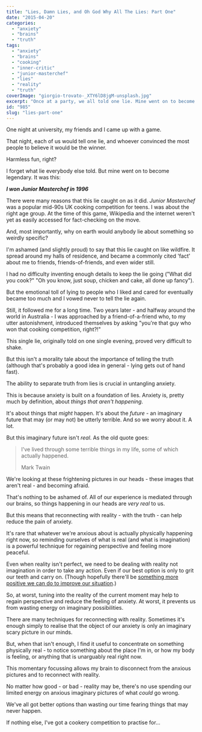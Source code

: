 ```yaml
---
title: "Lies, Damn Lies, and Oh God Why All The Lies: Part One"
date: "2015-04-20"
categories: 
  - "anxiety"
  - "brains"
  - "truth"
tags: 
  - "anxiety"
  - "brains"
  - "cooking"
  - "inner-critic"
  - "junior-masterchef"
  - "lies"
  - "reality"
  - "truth"
coverImage: "giorgio-trovato-_XTY6lD8jgM-unsplash.jpg"
excerpt: "Once at a party, we all told one lie. Mine went on to become legendary. And I regretted it for years."
id: "985"
slug: "lies-part-one"
---
```


One night at university, my friends and I came up with a game.

That night, each of us would tell one lie, and whoever convinced the most people to believe it would be the winner.

Harmless fun, right?

I forget what lie everybody else told. But mine went on to become legendary. It was this:

<!--more-->

**_I won Junior Masterchef in 1996_**

There were many reasons that this lie caught on as it did. _Junior Masterchef_ was a popular mid-90s UK cooking competition for teens. I was about the right age group. At the time of this game, Wikipedia and the internet weren't yet as easily accessed for fact-checking on the move.

And, most importantly, why on earth would anybody lie about something so weirdly specific?

I'm ashamed (and slightly proud) to say that this lie caught on like wildfire. It spread around my halls of residence, and became a commonly cited 'fact' about me to friends, friends-of-friends, and even wider still.

I had no difficulty inventing enough details to keep the lie going ("What did you cook?" "Oh you know, just soup, chicken and cake, all done up fancy").

But the emotional toll of lying to people who I liked and cared for eventually became too much and I vowed never to tell the lie again.

Still, it followed me for a long time. Two years later - and halfway around the world in Australia - I was approached by a friend-of-a-friend who, to my utter astonishment, introduced themselves by asking "you're that guy who won that cooking competition, right?!"

This single lie, originally told on one single evening, proved very difficult to shake.

But this isn't a morality tale about the importance of telling the truth (although that's probably a good idea in general - lying gets out of hand fast).

The ability to separate truth from lies is crucial in untangling anxiety.

This is because anxiety is built on a foundation of lies. Anxiety is, pretty much by definition, about _things that aren't happening_.

It's about things that _might_ happen. It's about the _future_ - an imaginary future that may (or may not) be utterly terrible. And so we worry about it. A lot.

But this imaginary future isn't _real_. As the old quote goes:

> I've lived through some terrible things in my life, some of which actually happened.
> 
> Mark Twain

We're looking at these frightening pictures in our heads - these images that aren't real - and becoming afraid.

That's nothing to be ashamed of. All of our experience is mediated through our brains, so things happening in our heads are _very real_ to us.

But this means that reconnecting with reality - with the truth - can help reduce the pain of anxiety.

It's rare that whatever we're anxious about is actually physically happening right now, so reminding ourselves of what is real (and what is imagination) is a powerful technique for regaining perspective and feeling more peaceful.

Even when reality isn't perfect, we need to be dealing with reality not imagination in order to take any action. Even if our best option is only to grit our teeth and carry on. (Though hopefully there'll be [something more positive we can do to improve our situation](https://www.walkingoncustard.com/novelty-blindness-fresh-perspectives/ "Novelty Blindness & Fresh Perspectives").)

So, at worst, tuning into the reality of the current moment may help to regain perspective and reduce the feeling of anxiety. At worst, it prevents us from wasting energy on imaginary possibilities.

There are many techniques for reconnecting with reality. Sometimes it's enough simply to realise that the object of our anxiety is only an imaginary scary picture in our minds.

But, when that isn't enough, I find it useful to concentrate on something physically real - to notice something about the place I'm in, or how my body is feeling, or anything that is unarguably real right now.

This momentary focussing allows my brain to disconnect from the anxious pictures and to reconnect with reality.

No matter how good - or bad - reality may be, there's no use spending our limited energy on anxious imaginary pictures of what _could_ go wrong.

We've all got better options than wasting our time fearing things that may never happen.

If nothing else, I've got a cookery competition to practise for...
